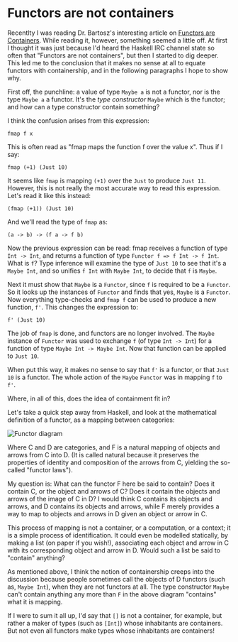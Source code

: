 # Functors are not containers

Recentlty I was reading Dr. Bartosz's interesting article on
[Functors are Containers](http://bartoszmilewski.com/2014/01/14/functors-are-containers).
While reading it, however, something seemed a little off.  At first I thought
it was just because I'd heard the Haskell IRC channel state so often that
"Functors are not containers", but then I started to dig deeper.  This led me
to the conclusion that it makes no sense at all to equate functors with
containership, and in the following paragraphs I hope to show why.

First off, the punchline: a value of type `Maybe a` is not a functor, nor is
the type `Maybe a` a functor.  It's the *type constructor* `Maybe` which is
the functor; and how can a type constructor contain something?

I think the confusion arises from this expression:

    fmap f x
    
This is often read as "fmap maps the function f over the value x".  Thus if I
say:

    fmap (+1) (Just 10)
    
It seems like `fmap` is mapping `(+1)` over the `Just` to produce `Just 11`.
However, this is not really the most accurate way to read this expression.
Let's read it like this instead:

    (fmap (+1)) (Just 10)

And we'll read the type of `fmap` as:

    (a -> b) -> (f a -> f b)
    
Now the previous expression can be read: fmap receives a function of type `Int
-> Int`, and returns a function of type `Functor f => f Int -> f Int`.  What
is `f`?  Type inference will examine the type of `Just 10` to see that it's a
`Maybe Int`, and so unifies `f Int` with `Maybe Int`, to decide that `f` is
`Maybe`.

Next it must show that `Maybe` is a `Functor`, since `f` is required to be a
`Functor`.  So it looks up the instances of `Functor` and finds that yes,
`Maybe` is a `Functor`.  Now everything type-checks and `fmap f` can be used
to produce a new function, `f'`.  This changes the expression to:

    f' (Just 10)
    
The job of `fmap` is done, and functors are no longer involved.  The `Maybe`
instance of `Functor` was used to exchange `f` (of type `Int -> Int`) for a
function of type `Maybe Int -> Maybe Int`.  Now that function can be applied
to `Just 10`.

When put this way, it makes no sense to say that `f'` is a functor, or that
`Just 10` is a functor.  The whole action of the `Maybe` `Functor` was in
mapping `f` to `f'`.

Where, in all of this, does the idea of containment fit in?

Let's take a quick step away from Haskell, and look at the mathematical
definition of a functor, as a mapping between categories:

![Functor diagram](http://dl.dropbox.com/u/137615/Functors.png)

Where C and D are categories, and F is a natural mapping of objects and arrows
from C into D.  (It is called natural because it preserves the properties of
identity and composition of the arrows from C, yielding the so-called "functor
laws").

My question is: What can the functor F here be said to contain?  Does it
contain C, or the object and arrows of C?  Does it contain the objects and
arrows of the image of C in D?  I would think C contains its objects and
arrows, and D contains its objects and arrows, while F merely provides a way
to map to objects and arrows in D given an object or arrow in C.

This process of mapping is not a container, or a computation, or a context; it
is a simple process of identification.  It could even be modelled statically,
by making a list (on paper if you wish!), associating each object and arrow in
C with its corresponding object and arrow in D.  Would such a list be said to
"contain" anything?

As mentioned above, I think the notion of containership creeps into the
discussion because people sometimes call the objects of D functors (such as,
`Maybe Int`), when they are not functors at all.  The type constructor `Maybe`
can't contain anything any more than `F` in the above diagram "contains" what
it is mapping.

If I were to sum it all up, I'd say that `[]` is not a container, for example,
but rather a maker of types (such as `[Int]`) whose inhabitants are
containers.  But not even all functors make types whose inhabitants are
containers!
